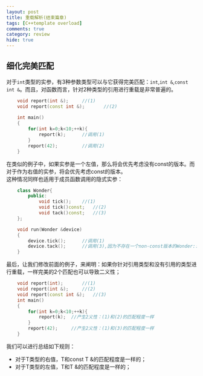 ```yaml
---
layout: post
title: 重载解析(结束篇章)  
tags: [C++template overload]  
comments: true
category: review  
hide: true
---    
```


## 细化完美匹配  
对于`int`类型的实参，有3种参数类型可以与它获得完美匹配：`int`,`int &`,`const int &`。而且，对函数而言，针对2种类型的引用进行重载是非常普遍的。  
```C++  
	void report(int &);		//(1)  
	void report(const int &);		//(2)  
  
	int main()  
	{  
		for(int k=0;k<10;++k){  
			report(k);		//调用(1)  
		}  
		report(42);			//调用(2)  
	}  
```  
在类似的例子中，如果实参是一个左值，那么将会优先考虑没有const的版本。而对于作为右值的实参，将会优先考虑const的版本。  
这种情况同样也适用于成员函数调用的隐式实参：  
```c++  
	class Wonder{  
		public:  
			void tick();	//(1)
			void tick()const;	//(2)
			void tack()const;	//(3)  
	};

	void run(Wonder &device)  
	{  
		device.tick();		//调用(1)
		device.tack();		//调用(3),因为不存在一个non-const版本的Wonder::tack()  
	}  
```  
最后，让我们修改前面的例子，来阐明：如果你针对引用类型和没有引用的类型进行重载，一样完美的2个匹配也可以导致二义性；
```c++  
	void report(int);		//(1)  
	void report(int &);		//(2)  
	void report(const int &);	//(3)  
	int main()  
	{  
		for(int k=0;k<10;++k){  
			report(k);	//产生2义性：(1)和(2)的匹配程度一样  
		}  
		report(42);		//产生2义性：(1)和(3)的匹配程度一样 
	}  
```  
我们可以进行总结如下规则：  


- 对于T类型的右值，T和const T &的匹配程度是一样的；
- 对于T类型的左值，T和T &的匹配程度是一样的； 